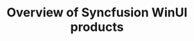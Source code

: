 ---
layout: post
title: Overview of Syncfusion WinUI products
description: Syncfusion Essential Studio for WinUI preview includes set of controls for developing line of business applications. It includes datagrid, treegrid, beautiful charts and gauges, treeview, barcode and color picker controls.
platform: winui
control: Overview
documentation: ug
---
